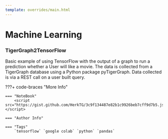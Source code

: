 ```yaml
---
template: overrides/main.html
---
```


# Machine Learning

### TigerGraph2TensorFlow
Basic example of using TensorFlow with the output of a graph to run a prediction whether a User will like a movie. The data is collected from a TigerGraph database using a Python package pyTigerGraph. Data collected is via a REST call on a user built query.

???+ code-braces "More Info"
    

    === "NoteBook"
        <script src="https://gist.github.com/HerkTG/3c9f134487e82b1c9926beb7cff9d7b5.js"></script>

    === "Author Info" 

    === "Tags"
        `tensorflow` `google colab` `python` `pandas`